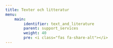 ```yaml
---
title: Texter och litteratur
menu:
    main:
        identifier: text_and_literature
        parent: support_services
        weight: 40
        pre: <i class="fas fa-share-alt"></i>
---
```

